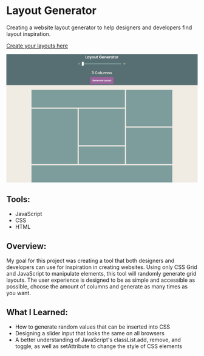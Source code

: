 # Layout Generator

Creating a website layout generator to help designers and developers find layout inspiration.

[Create your layouts here](https://johnlombardi389.github.io/layout-generator/)

![Screenshot](/images/layout-generator-img.png)

## Tools:

- JavaScript
- CSS
- HTML

## Overview:

My goal for this project was creating a tool that both designers and developers can use for inspiration in creating websites. Using only CSS Grid and JavaScript to manipulate elements, this tool will randomly generate grid layouts. The user experience is designed to be as simple and accessible as possible, choose the amount of columns and generate as many times as you want.

## What I Learned:

- How to generate random values that can be inserted into CSS
- Designing a slider input that looks the same on all browsers
- A better understanding of JavaScript's classList.add, remove, and toggle, as well as setAttribute to change the style of CSS elements
